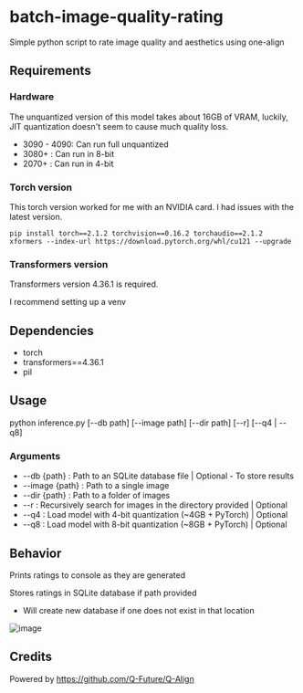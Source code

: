 # batch-image-quality-rating
Simple python script to rate image quality and aesthetics using one-align

## Requirements
### Hardware
The unquantized version of this model takes about 16GB of VRAM, luckily, JIT quantization doesn't seem to cause much quality loss.
- 3090 - 4090: Can run full unquantized
- 3080+ : Can run in 8-bit
- 2070+ : Can run in 4-bit

### Torch version
This torch version worked for me with an NVIDIA card. I had issues with the latest version.
```shell
pip install torch==2.1.2 torchvision==0.16.2 torchaudio==2.1.2 xformers --index-url https://download.pytorch.org/whl/cu121 --upgrade
```
### Transformers version
Transformers version 4.36.1 is required.

I recommend setting up a venv

## Dependencies
- torch
- transformers==4.36.1
- pil

## Usage
python inference.py [--db path] [--image path] [--dir path] [--r] [--q4 | --q8]

### Arguments
- --db {path} : Path to an SQLite database file | Optional - To store results
- --image {path} : Path to a single image
- --dir {path} : Path to a folder of images
- --r : Recursively search for images in the directory provided | Optional
- --q4 : Load model with 4-bit quantization (~4GB + PyTorch) | Optional
- --q8 : Load model with 8-bit quantization (~8GB + PyTorch) | Optional

## Behavior
Prints ratings to console as they are generated

Stores ratings in SQLite database if path provided
- Will create new database if one does not exist in that location

![image](https://github.com/OpenDiffusionAI/batch-image-quality-rating/assets/172853169/0549f3d6-854b-4277-a43f-1828e900ab29)

## Credits
Powered by https://github.com/Q-Future/Q-Align


